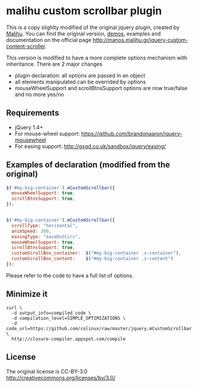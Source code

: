 # malihu custom scrollbar plugin

This is a copy slighlty modified of the original jquery plugin, created by [Malihu](http://manos.malihu.gr/).
You can find the original version, [demos](http://manos.malihu.gr/tuts/jquery_custom_scrollbar.html),
examples and documentation on the official page <http://manos.malihu.gr/jquery-custom-content-scroller>.

This version is modified to have a more complete options mechanism with inheritance. There are 2 major changes

 * plugin declaration: all options are passed in an object
 * all elements manipulated can be overrided by options
 * mouseWheelSupport and scrollBtnsSupport options are now true/false and no more yes/no


## Requirements

 * jQuery 1.4+
 * For mouse-wheel support: <https://github.com/brandonaaron/jquery-mousewheel>
 * For easing support: <http://gsgd.co.uk/sandbox/jquery/easing/>


## Examples of declaration (modified from the original)

```js
$('#my-big-container').mCustomScrollbar({
  mouseWheelSupport: true,
  scrollBtnsSupport: true,
});


$('#my-big-container').mCustomScrollbar({
  scrollType: "horizontal",
  animSpeed: 300,
  easingType: "easeOutCirc",
  mouseWheelSupport: true,
  scrollBtnsSupport: true,
  customScrollBox_container:  $("#my-big-container .s-container"),
  customScrollBox_content:    $("#my-big-container .s-content")
});
```

Please refer to the code to have a full list of options.

## Minimize it

```
curl \
  -d output_info=compiled_code \
  -d compilation_level=SIMPLE_OPTIMIZATIONS \
  -d code_url=https://github.com/colinux/raw/master/jquery.mCustomScrollbar.js \
  http://closure-compiler.appspot.com/compile
```


## License

The original license is CC-BY-3.0
<http://creativecommons.org/licenses/by/3.0/>
